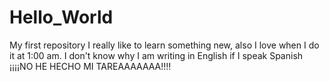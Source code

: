 # Hello_World
My first repository
I really like to learn something new, also I love when I do it at 1:00 am.
I don't know why I am writing in English if I speak Spanish
¡¡¡¡NO HE HECHO MI TAREAAAAAAA!!!!
